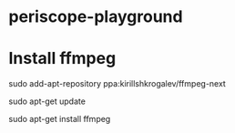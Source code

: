 # periscope-playground

# Install ffmpeg
sudo add-apt-repository ppa:kirillshkrogalev/ffmpeg-next

sudo apt-get update

sudo apt-get install ffmpeg

